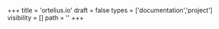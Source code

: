+++
title = 'ortelius.io'
draft = false
types = ['documentation','project']
visibility = []
path = ''
+++

